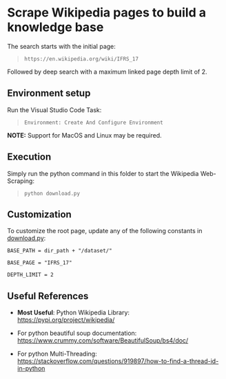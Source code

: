 # Scrape Wikipedia pages to build a knowledge base

The search starts with the initial page:

> `https://en.wikipedia.org/wiki/IFRS_17`

Followed by deep search with a maximum linked page depth limit of 2.

## Environment setup

Run the Visual Studio Code Task:

> `Environment: Create And Configure Environment`

**NOTE:** Support for MacOS and Linux may be required.

## Execution

Simply run the python command in this folder to start the Wikipedia Web-Scraping:

> `python download.py`

## Customization

To customize the root page, update any of the following constants in [download.py](download.py):

```
BASE_PATH = dir_path + "/dataset/"

BASE_PAGE = "IFRS_17"

DEPTH_LIMIT = 2
```

## Useful References

* **Most Useful**: Python Wikipedia Library:
 https://pypi.org/project/wikipedia/

* For python beautiful soup documentation:
 https://www.crummy.com/software/BeautifulSoup/bs4/doc/

* For python Multi-Threading:
 https://stackoverflow.com/questions/919897/how-to-find-a-thread-id-in-python